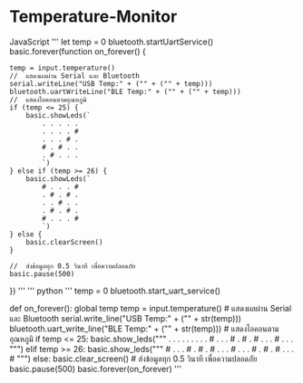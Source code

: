 # Temperature-Monitor


JavaScript 
'''
let temp = 0
bluetooth.startUartService()
basic.forever(function on_forever() {
    
    temp = input.temperature()
    //  แสดงผลผ่าน Serial และ Bluetooth
    serial.writeLine("USB Temp:" + ("" + ("" + temp)))
    bluetooth.uartWriteLine("BLE Temp:" + ("" + ("" + temp)))
    //  แสดงไอคอนตามอุณหภูมิ
    if (temp <= 25) {
        basic.showLeds(`
            . . . . .
            . . . . #
            . . . # .
            # . # . .
            . # . . .
            `)
    } else if (temp >= 26) {
        basic.showLeds(`
            # . . . #
            . # . # .
            . . # . .
            . # . # .
            # . . . #
            `)
    } else {
        basic.clearScreen()
    }
    
    //  ส่งข้อมูลทุก 0.5 วินาที เพื่อความปลอดภัย
    basic.pause(500)
})
'''
'''
python
'''
temp = 0
bluetooth.start_uart_service()

def on_forever():
    global temp
    temp = input.temperature()
    # แสดงผลผ่าน Serial และ Bluetooth
    serial.write_line("USB Temp:" + ("" + str(temp)))
    bluetooth.uart_write_line("BLE Temp:" + ("" + str(temp)))
    # แสดงไอคอนตามอุณหภูมิ
    if temp <= 25:
        basic.show_leds("""
            . . . . .
            . . . . #
            . . . # .
            # . # . .
            . # . . .
            """)
    elif temp >= 26:
        basic.show_leds("""
            # . . . #
            . # . # .
            . . # . .
            . # . # .
            # . . . #
            """)
    else:
        basic.clear_screen()
    # ส่งข้อมูลทุก 0.5 วินาที เพื่อความปลอดภัย
    basic.pause(500)
basic.forever(on_forever)
'''
